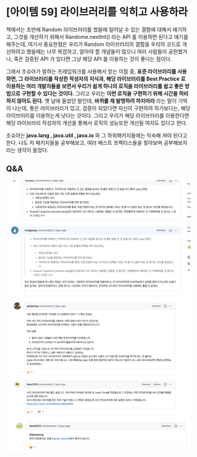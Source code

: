 # [아이템 59] 라이브러리를 익히고 사용하라

책에서는 초반에 Random 라이브러리를 썼을때 일어날 수 있는 결함에 대해서 얘기하고, 그것을 개선하기 위해서 Randome.nextInt() 라는 API 를 이용하면 된다고 얘기를 
해주는데, 여기서 중요한점은 우리가 Random 라이브러리의 결함을 우리의 코드로 개선하려고 했을때는 너무 복잡하고, 알아야 할 개념들이 많으니 여러 사람들이 공헌했거나, 혹은
검증된 API 가 있다면 그냥 해당 API 를 이용하는 것이 좋다는 점이다. <br>

그래서 조슈아가 말하는 프레임워크를 사용해서 얻는 이점 중, **표준 라이브러리를 사용하면, 그 라이브러리를 작성한 작성자의 지식과, 해당 라이브러리를 Best Practice 로 이용하는
여러 개발자들을 보면서 우리가 쉽게 하나의 로직을 라이브러리를 쉽고 좋은 방법으로 구현할 수 있다는 것이다.** 그리고 우리는 **이런 로직을 구현하기 위해 시간을 허비하지 않아도 된다.** 옛
날에 들었던 말인데, **바퀴를 재 발명하려 하지마라** 라는 말이 기억이 나는데, 좋은 라이브러리가 있고, 검증이 되었다면 자신이 구현하려 하기보다는, 해당 라이브러리를 이용하는게 낫다는 것이다.
그리고 우리가 해당 라이브러리를 이용한다면 해당 라이브러리 작성자의 개선을 통해서 로직의 성능또한 개선될 여지도 있다고 한다. <br>

조슈아는 **java.lang , java.util , java.io** 와 그 하위패키지들에는 익숙해 져야 된다고 한다. 나도 저 패키지들을 공부해보고, 여러 베스트 프렉티스들을 찾아보며 공부해보자 라는 
생각이 들었다.

## Q&A

![Q](https://raw.githubusercontent.com/tmdgusya/imageStore/master/0202/0202-1.png)
![Q](https://raw.githubusercontent.com/tmdgusya/imageStore/master/0202/0202-2.png)
![Q](https://raw.githubusercontent.com/tmdgusya/imageStore/master/0202/0202-3.png)